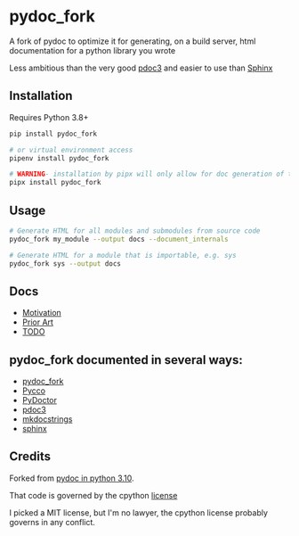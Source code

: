 # pydoc_fork

A fork of pydoc to optimize it for generating, on a build server, html documentation for a python library you wrote

Less ambitious than the very good [pdoc3](https://pdoc3.github.io/pdoc/) and easier to use
than [Sphinx](https://www.sphinx-doc.org/en/master/)

## Installation

Requires Python 3.8+

```bash
pip install pydoc_fork

# or virtual environment access
pipenv install pydoc_fork

# WARNING- installation by pipx will only allow for doc generation of the python standard library!
pipx install pydoc_fork
```

## Usage

```bash
# Generate HTML for all modules and submodules from source code
pydoc_fork my_module --output docs --document_internals

# Generate HTML for a module that is importable, e.g. sys
pydoc_fork sys --output docs
```

## Docs

- [Motivation](https://github.com/matthewdeanmartin/pydoc_fork/blob/main/docs/motivation.md)
- [Prior Art](https://github.com/matthewdeanmartin/pydoc_fork/blob/main/docs/prior_art.md)
- [TODO](https://github.com/matthewdeanmartin/pydoc_fork/blob/main/docs/TODO.md)

## pydoc_fork documented in several ways:

- [pydoc_fork](https://matthewdeanmartin.github.io/pydoc_fork/docs_pydoc_fork/pydoc_fork.html)
- [Pycco](https://matthewdeanmartin.github.io/pydoc_fork/docs_pycco/index.html)
- [PyDoctor](https://matthewdeanmartin.github.io/pydoc_fork/docs_pydoctor/index.html)
- [pdoc3](https://matthewdeanmartin.github.io/pydoc_fork/docs_pdoc3/pydoc_fork/index.html)
- [mkdocstrings](https://matthewdeanmartin.github.io/pydoc_fork/docs_mkdocstrings/index.html)
- [sphinx](https://matthewdeanmartin.github.io/pydoc_fork/docs_sphinx/py-modindex.html)

## Credits

Forked from [pydoc in python 3.10](https://github.com/python/cpython/blob/3.10/Lib/pydoc.py).

That code is governed by the cpython [license](https://github.com/python/cpython/blob/main/LICENSE)

I picked a MIT license, but I'm no lawyer, the cpython license probably governs in any conflict.
